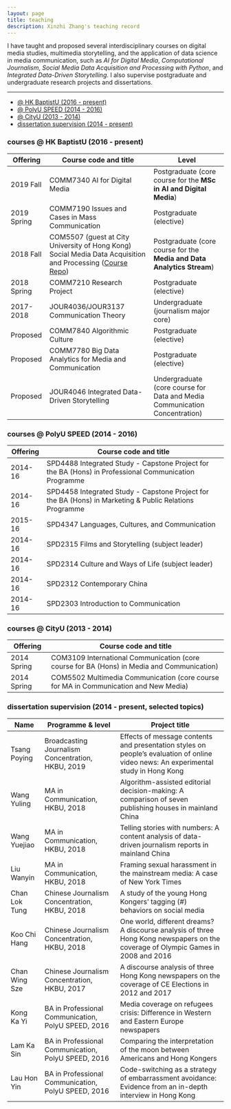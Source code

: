 ```yaml
---
layout: page
title: teaching
description: Xinzhi Zhang's teaching record
---
```


I have taught and proposed several interdisciplinary courses on digital media studies, multimedia storytelling, and the application of data science in media communication, such as *AI for Digital Media*, *Computational Journalism*, *Social Media Data Acquisition and Processing with Python*, and *Integrated Data-Driven Storytelling*. I also supervise postgraduate and undergraduate research projects and dissertations. 

---

<ul class="nav">
    <li><a href="#hkbu_course">@ HK BaptistU (2016 - present)</a></li>
    <li><a href="#polyu_course">@ PolyU SPEED (2014 - 2016)</a></li>
    <li><a href="#cityu_courese">@ CityU (2013 - 2014) </a></li>
    <li><a href="#thesis">dissertation supervision (2014 - present) </a></li>
</ul>


### <a name="hkbu_course"></a>courses @ HK BaptistU (2016 - present)

|Offering | Course code and title | Level |   
|--- | --- | --- |
|2019 Fall |  COMM7340 AI for Digital Media | Postgraduate (core course for the **MSc in AI and Digital Media**) |
|2019 Spring | COMM7190 Issues and Cases in Mass Communication | Postgraduate (elective) |
|2018 Fall | COM5507 (guest at City University of Hong Kong) Social Media Data Acquisition and Processing ([Course Repo](https://github.com/xzzhang2/201819A_cityu_com5507)) | Postgraduate (core course for the **Media and Data Analytics Stream**) |
|2018 Spring | COMM7210 Research Project | Postgraduate (elective) |
|2017-2018 | JOUR4036/JOUR3137 Communication Theory | Undergraduate (journalism major core) |
|Proposed | COMM7840 Algorithmic Culture | Postgraduate (elective) |
|Proposed | COMM7780 Big Data Analytics for Media and Communication | Postgraduate (elective) |
|Proposed | JOUR4046 Integrated Data-Driven Storytelling | Undergraduate (core course for Data and Media Communication Concentration) |

### <a name="polyu_course"></a>courses @ PolyU SPEED (2014 - 2016)

| Offering | Course code and title |   
|--- | --- |
| 2014-16 | SPD4488 Integrated Study - Capstone Project for the BA (Hons) in Professional Communication Programme |
| 2014-16 | SPD4458 Integrated Study - Capstone Project for the BA (Hons) in Marketing & Public Relations Programme |
| 2015-16 | SPD4347 Languages, Cultures, and Communication |
| 2014-16 | SPD2315 Films and Storytelling (subject leader) |
| 2014-16 | SPD2314 Culture and Ways of Life (subject leader) |
| 2014-16 | SPD2312 Contemporary China  |
| 2014-16 | SPD2303 Introduction to Communication |

### <a name="cityu_courese"></a>courses @ CityU (2013 - 2014)

| Offering | Course code and title |   
|--- | --- |
| 2014 Spring | COM3109 International Communication (core course for BA (Hons) in Media and Communication) |
| 2014 Spring | COM5502 Multimedia Communication (core course for MA in Communication and New Media) |


### <a name="thesis"></a>dissertation supervision (2014 - present, selected topics)

|Name | Programme & level | Project title |   
|--- | --- | --- |
| Tsang Poying | Broadcasting Journalism Concentration, HKBU, 2019 | Effects of message contents and presentation styles on people’s evaluation of online video news: An experimental study in Hong Kong |
| Wang Yuling | MA in Communication, HKBU, 2018 | Algorithm-assisted editorial decision-making: A comparison of seven publishing houses in mainland China |
| Wang Yuejiao | MA in Communication, HKBU, 2018 | Telling stories with numbers: A content analysis of data-driven journalism reports in mainland China |
| Liu Wanyin | MA in Communication, HKBU, 2018 | Framing sexual harassment in the mainstream media: A case of New York Times |
| Chan Lok Tung | Chinese Journalism Concentration, HKBU, 2018 | A study of the young Hong Kongers’ tagging (#) behaviors on social media |
| Koo Chi Hang | Chinese Journalism Concentration, HKBU, 2018 |  One world, different dreams? A discourse analysis of three Hong Kong newspapers on the coverage of Olympic Games in 2008 and 2016 |
| Chan Wing Sze | Chinese Journalism Concentration, HKBU, 2017 | A discourse analysis of three Hong Kong newspapers on the coverage of CE Elections in 2012 and 2017 |
| Kong Ka Yi | BA in Professional Communication, PolyU SPEED, 2016 | Media coverage on refugees crisis: Difference in Western and Eastern Europe newspapers |
| Lam Ka Sin | BA in Professional Communication, PolyU SPEED, 2016 | Comparing the interpretation of the moon between Americans and Hong Kongers |
| Lau Hon Yin | BA in Professional Communication, PolyU SPEED, 2016 | Code-switching as a strategy of embarrassment avoidance:  Evidence from an in-depth interview in Hong Kong |

